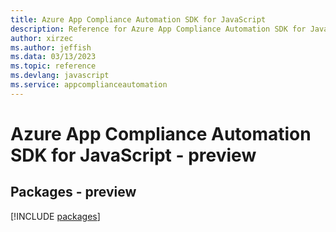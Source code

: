```yaml
---
title: Azure App Compliance Automation SDK for JavaScript
description: Reference for Azure App Compliance Automation SDK for JavaScript
author: xirzec
ms.author: jeffish
ms.data: 03/13/2023
ms.topic: reference
ms.devlang: javascript
ms.service: appcomplianceautomation
---
```

# Azure App Compliance Automation SDK for JavaScript - preview
## Packages - preview
[!INCLUDE [packages](app-compliance-automation-index.md)]